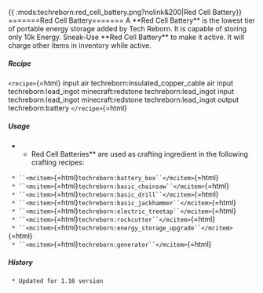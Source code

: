 {{ :mods:techreborn:red_cell_battery.png?nolink&200\|Red Cell Battery}}
=======Red Cell Battery======= A \*\*Red Cell Battery\*\* is the lowest
tier of portable energy storage added by Tech Reborn. It is capable of
storing only 10k Energy. Sneak-Use \*\*Red Cell Battery\*\* to make it
active. It will charge other items in inventory while active.

##### Recipe

`<recipe>`{=html} input air techreborn:insulated_copper_cable air input
techreborn:lead_ingot minecraft:redstone techreborn:lead_ingot input
techreborn:lead_ingot minecraft:redstone techreborn:lead_ingot output
techreborn:battery `</recipe>`{=html}

##### Usage

-   -   Red Cell Batteries\*\* are used as crafting ingredient in the
        following crafting recipes:

` * ``<mcitem>`{=html}`techreborn:battery_box``</mcitem>`{=html}\
` * ``<mcitem>`{=html}`techreborn:basic_chainsaw``</mcitem>`{=html}\
` * ``<mcitem>`{=html}`techreborn:basic_drill``</mcitem>`{=html}\
` * ``<mcitem>`{=html}`techreborn:basic_jackhammer``</mcitem>`{=html}\
` * ``<mcitem>`{=html}`techreborn:electric_treetap``</mcitem>`{=html}\
` * ``<mcitem>`{=html}`techreborn:rockcutter``</mcitem>`{=html}\
` * ``<mcitem>`{=html}`techreborn:energy_storage_upgrade``</mcitem>`{=html}\
` * ``<mcitem>`{=html}`techreborn:generator``</mcitem>`{=html}

##### History

` * Updated for 1.16 version`
